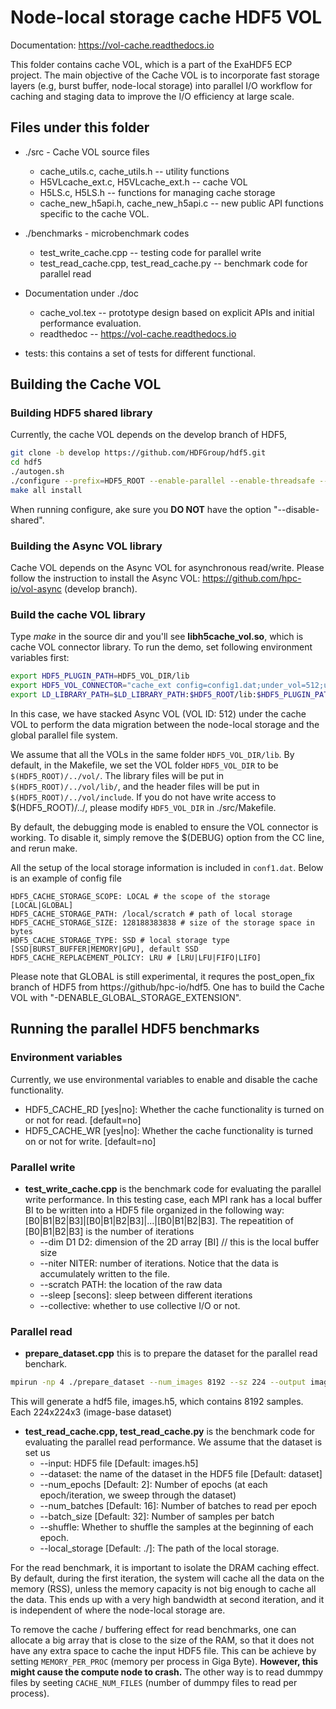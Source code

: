 # Node-local storage cache HDF5 VOL

Documentation: https://vol-cache.readthedocs.io

This folder contains cache VOL, which is a part of the ExaHDF5 ECP project. The main objective of the Cache VOL is to incorporate fast storage layers (e.g, burst buffer, node-local storage) into parallel I/O workflow for caching and staging data to improve the I/O efficiency at large scale. 

## Files under this folder
* ./src - Cache VOL source files
   * cache_utils.c, cache_utils.h --  utility functions
   * H5VLcache_ext.c, H5VLcache_ext.h -- cache VOL
   * H5LS.c, H5LS.h -- functions for managing cache storage
   * cache_new_h5api.h, cache_new_h5api.c -- new public API functions specific to the cache VOL. 
   
* ./benchmarks - microbenchmark codes
   * test_write_cache.cpp -- testing code for parallel write
   * test_read_cache.cpp, test_read_cache.py -- benchmark code for parallel read
   
* Documentation under ./doc
   * cache_vol.tex -- prototype design based on explicit APIs and initial performance evaluation.
   * readthedoc -- https://vol-cache.readthedocs.io
* tests: this contains a set of tests for different functional. 

## Building the Cache VOL
### Building HDF5 shared library
Currently, the cache VOL depends on the develop branch of HDF5, 
```bash 
git clone -b develop https://github.com/HDFGroup/hdf5.git
cd hdf5
./autogen.sh
./configure --prefix=HDF5_ROOT --enable-parallel --enable-threadsafe --enable-unsupported CC=mpicc
make all install 
```
When running configure, ake sure you **DO NOT** have the option "--disable-shared". 

### Building the Async VOL library
Cache VOL depends on the Async VOL for asynchronous read/write. Please follow the instruction to install the Async VOL: https://github.com/hpc-io/vol-async (develop branch). 

### Build the cache VOL library
Type *make* in the source dir and you'll see **libh5cache_vol.so**, which is cache VOL connector library.
To run the demo, set following environment variables first:
```bash
export HDF5_PLUGIN_PATH=HDF5_VOL_DIR/lib
export HDF5_VOL_CONNECTOR="cache_ext config=config1.dat;under_vol=512;under_info={under_vol=0;under_info={}};"
export LD_LIBRARY_PATH=$LD_LIBRARY_PATH:$HDF5_ROOT/lib:$HDF5_PLUGIN_PATH
```
In this case, we have stacked Async VOL (VOL ID: 512) under the cache VOL to perform the data migration between the node-local storage and the global parallel file system. 

We assume that all the VOLs in the same folder ```HDF5_VOL_DIR/lib```. By default, in the Makefile, we set the VOL folder ```HDF5_VOL_DIR``` to be ```$(HDF5_ROOT)/../vol/```. The library files will be put in ```$(HDF5_ROOT)/../vol/lib/```, and the header files will be put in ```$(HDF5_ROOT)/../vol/include```. If you do not have write access to $(HDF5_ROOT)/../, please modify ```HDF5_VOL_DIR``` in ./src/Makefile.  

By default, the debugging mode is enabled to ensure the VOL connector is working. To disable it, simply remove the $(DEBUG) option from the CC line, and rerun make. 

All the setup of the local storage information is included in ```conf1.dat```. Below is an example of config file
```config
HDF5_CACHE_STORAGE_SCOPE: LOCAL # the scope of the storage [LOCAL|GLOBAL]
HDF5_CACHE_STORAGE_PATH: /local/scratch # path of local storage
HDF5_CACHE_STORAGE_SIZE: 128188383838 # size of the storage space in bytes
HDF5_CACHE_STORAGE_TYPE: SSD # local storage type [SSD|BURST_BUFFER|MEMORY|GPU], default SSD
HDF5_CACHE_REPLACEMENT_POLICY: LRU # [LRU|LFU|FIFO|LIFO]
```

Please note that GLOBAL is still experimental, it requres the post_open_fix branch of HDF5 from https://github/hpc-io/hdf5. One has to build the Cache VOL with "-DENABLE_GLOBAL_STORAGE_EXTENSION".

## Running the parallel HDF5 benchmarks
### Environment variables 
Currently, we use environmental variables to enable and disable the cache functionality. 
* HDF5_CACHE_RD [yes|no]: Whether the cache functionality is turned on or not for read. [default=no]
* HDF5_CACHE_WR [yes|no]: Whether the cache functionality is turned on or not for write. [default=no]

### Parallel write
* **test_write_cache.cpp** is the benchmark code for evaluating the parallel write performance. In this testing case, each MPI rank has a local
   buffer BI to be written into a HDF5 file organized in the following way: [B0|B1|B2|B3]|[B0|B1|B2|B3]|...|[B0|B1|B2|B3]. The repeatition of [B0|B1|B2|B3] is the number of iterations
   - --dim D1 D2: dimension of the 2D array [BI] // this is the local buffer size
   - --niter NITER: number of iterations. Notice that the data is accumulately written to the file. 
   - --scratch PATH: the location of the raw data
   - --sleep [secons]: sleep between different iterations
   - --collective: whether to use collective I/O or not.
   
### Parallel read
* **prepare_dataset.cpp** this is to prepare the dataset for the parallel read benchark. 
```bash
mpirun -np 4 ./prepare_dataset --num_images 8192 --sz 224 --output images.h5
```
This will generate a hdf5 file, images.h5, which contains 8192 samples. Each 224x224x3 (image-base dataset)
* **test_read_cache.cpp, test_read_cache.py** is the benchmark code for evaluating the parallel read performance. We assume that the dataset is set us 
  - --input: HDF5 file [Default: images.h5]
  - --dataset: the name of the dataset in the HDF5 file [Default: dataset]
  - --num_epochs [Default: 2]: Number of epochs (at each epoch/iteration, we sweep through the dataset)
  - --num_batches [Default: 16]: Number of batches to read per epoch
  - --batch_size [Default: 32]: Number of samples per batch
  - --shuffle: Whether to shuffle the samples at the beginning of each epoch.
  - --local_storage [Default: ./]: The path of the local storage.

For the read benchmark, it is important to isolate the DRAM caching effect. By default, during the first iteration, the system will cache all the data on the memory (RSS), unless the memory capacity is not big enough to cache all the data. This ends up with a very high bandwidth at second iteration, and it is independent of where the node-local storage are.

To remove the cache / buffering effect for read benchmarks, one can allocate a big array that is close to the size of the RAM, so that it does not have any extra space to cache the input HDF5 file. This can be achieve by setting ```MEMORY_PER_PROC``` (memory per process in Giga Byte). **However, this might cause the compute node to crash.** The other way is to read dummpy files by seeting ```CACHE_NUM_FILES``` (number of dummpy files to read per process).
